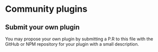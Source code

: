 # Community plugins

## Submit your own plugin 

You may propose your own plugin by submitting a P.R to this file with the GitHub or NPM repository for your plugin with a small description.  
